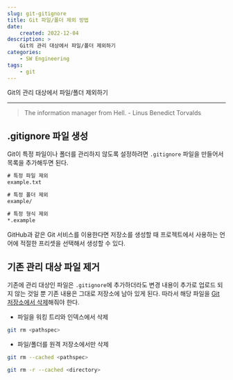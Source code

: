 ```yaml
---
slug: git-gitignore
title: Git 파일/폴더 제외 방법
date:
    created: 2022-12-04
description: >
    Git의 관리 대상에서 파일/폴더 제외하기
categories:
    - SW Engineering
tags:
    - git
---
```


Git의 관리 대상에서 파일/폴더 제외하기  

<!-- more -->

---

> The information manager from Hell. - Linus Benedict Torvalds

## .gitignore 파일 생성

Git이 특정 파일이나 폴더를 관리하지 않도록 설정하려면 `.gitignore` 파일을 만들어서 목록을 추가해두면 된다.  

```bat
# 특정 파일 제외
example.txt

# 특정 폴더 제외
example/

# 특정 형식 제외
*.example
```

GitHub과 같은 Git 서비스를 이용한다면 저장소를 생성할 때 프로젝트에서 사용하는 언어에 적절한 프리셋을 선택해서 생성할 수 있다.  

## 기존 관리 대상 파일 제거

기존에 관리 대상인 파일은 `.gitignore`에 추가하더라도 변경 내용이 추가로 업로드 되지 않는 것일 뿐 기존 내용은 그대로 저장소에 남아 있게 된다. 따라서 해당 파일을 [Git 저장소에서 삭제](./2022-01-17-git_tips.md/#rm)해줘야 한다.  

- 파일을 워킹 트리와 인덱스에서 삭제

```bash
git rm <pathspec>
```

- 파일/폴더를 원격 저장소에서만 삭제

```bash
git rm --cached <pathspec>
```

```bash
git rm -r --cached <directory>
```
